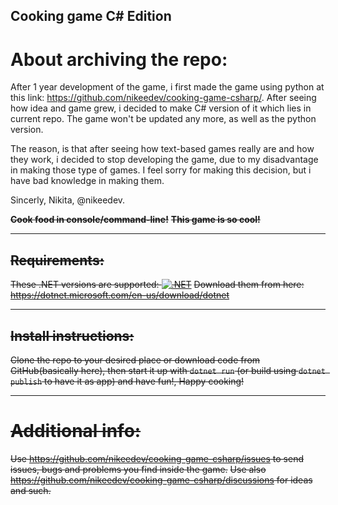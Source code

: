 ## Cooking game C# Edition

# About archiving the repo:

After 1 year development of the game, i first made the game using python at this link: https://github.com/nikeedev/cooking-game-csharp/. After seeing how idea and game grew, i decided to make C# version of it which lies in current repo. The game won't be updated any more, as well as the python version. 

The reason, is that after seeing how text-based games really are and how they work, i decided to stop developing the game, due to my disadvantage in making those type of games. I feel sorry for making this decision, but i have bad knowledge in making them.

Sincerly, Nikita, @nikeedev.  

~~**Cook food in console/command-line!**~~
~~**This game is so cool!**~~

--------------------


## ~~Requirements:~~
~~These .NET versions are supported: [![.NET](https://img.shields.io/badge/.NET%20Version-4.0--6.0-lightgreen)](https://dotnet.microsoft.com/en-us/download/dotnet)~~
~~Download them from here: https://dotnet.microsoft.com/en-us/download/dotnet~~

---------------------

## ~~Install instructions:~~

~~Clone the repo to your desired place or download code from GitHub(basically here), then start it up with `dotnet run` (or build using `dotnet publish` to have it as app) and have fun!, Happy cooking!~~

--------------------
# ~~Additional info:~~

~~Use https://github.com/nikeedev/cooking-game-csharp/issues to send issues, bugs and problems you find inside the game.~~
~~Use also https://github.com/nikeedev/cooking-game-csharp/discussions for ideas and such.~~
